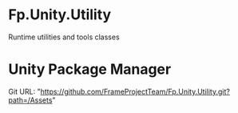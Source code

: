 # Fp.Unity.Utility
Runtime utilities and tools classes

# Unity Package Manager
Git URL: "https://github.com/FrameProjectTeam/Fp.Unity.Utility.git?path=/Assets"